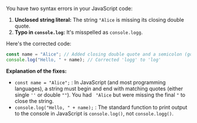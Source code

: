 You have two syntax errors in your JavaScript code:

1. **Unclosed string literal:** The string `"Alice` is missing its closing double quote.
2. **Typo in `console.log`:** It's misspelled as `console.logg`.

Here's the corrected code:

```javascript
const name = "Alice"; // Added closing double quote and a semicolon (good practice)
console.log("Hello, " + name); // Corrected 'logg' to 'log'
```

**Explanation of the fixes:**

- `const name = "Alice";` : In JavaScript (and most programming languages), a string must begin and end with matching
  quotes (either single `''` or double `""`). You had ` "Alice` but were missing the final `"` to close the string.
- `console.log("Hello, " + name);` : The standard function to print output to the console in JavaScript is
  `console.log()`, not `console.logg()`.
